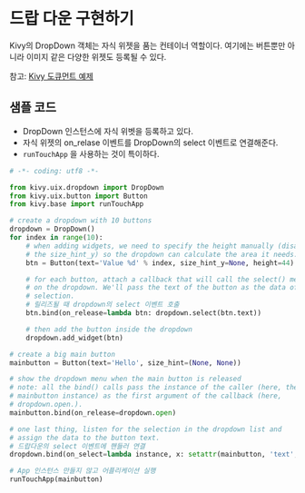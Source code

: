 # 드랍 다운 구현하기

Kivy의 DropDown 객체는 자식 위젯을 품는 컨테이너 역할이다. 여기에는 버튼뿐만 아니라 이미지 같은 다양한 위젯도 등록될 수 있다.

참고: [Kivy 도큐먼트 예제](http://kivy.org/docs/api-kivy.uix.dropdown.html)

## 샘플 코드

- DropDown 인스턴스에 자식 위벳을 등록하고 있다.
- 자식 위젯의 on_relase 이벤트를 DropDown의 select 이벤트로 연결해준다.
- `runTouchApp` 을 사용하는 것이 특이하다.

```python
# -*- coding: utf8 -*-

from kivy.uix.dropdown import DropDown
from kivy.uix.button import Button
from kivy.base import runTouchApp

# create a dropdown with 10 buttons
dropdown = DropDown()
for index in range(10):
    # when adding widgets, we need to specify the height manually (disabling
    # the size_hint_y) so the dropdown can calculate the area it needs.
    btn = Button(text='Value %d' % index, size_hint_y=None, height=44)

    # for each button, attach a callback that will call the select() method
    # on the dropdown. We'll pass the text of the button as the data of the
    # selection.
    # 릴리즈될 때 dropdown의 select 이벤트 호출
    btn.bind(on_release=lambda btn: dropdown.select(btn.text))

    # then add the button inside the dropdown
    dropdown.add_widget(btn)

# create a big main button
mainbutton = Button(text='Hello', size_hint=(None, None))

# show the dropdown menu when the main button is released
# note: all the bind() calls pass the instance of the caller (here, the
# mainbutton instance) as the first argument of the callback (here,
# dropdown.open.).
mainbutton.bind(on_release=dropdown.open)

# one last thing, listen for the selection in the dropdown list and
# assign the data to the button text.
# 드랍다운의 select 이벤트에 핸들러 연결
dropdown.bind(on_select=lambda instance, x: setattr(mainbutton, 'text', x))

# App 인스턴스 만들지 않고 어플리케이션 실행
runTouchApp(mainbutton)
```
